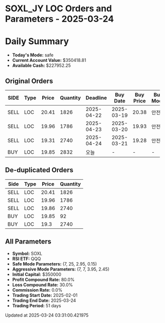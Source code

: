 # SOXL_JY LOC Orders and Parameters - 2025-03-24

# Daily Summary

- **Today's Mode:** safe
- **Current Account Value:** $350418.81
- **Available Cash:** $227952.25

## Original Orders

| SIDE | Type | Price | Quantity | Deadline | Buy Date | Buy Price | Buy Mode |
|------|------|-------|----------|----------|----------|-----------|----------|
| SELL | LOC | 20.41 | 1826 | 2025-04-22 | 2025-03-19 | 20.38 | 안전 |
| SELL | LOC | 19.96 | 1786 | 2025-04-23 | 2025-03-20 | 19.93 | 안전 |
| SELL | LOC | 19.31 | 2740 | 2025-04-24 | 2025-03-21 | 19.28 | 안전 |
| BUY | LOC | 19.85 | 2832 | 오늘 | - | - | - |

## De-duplicated Orders

| Side | Type | Price | Quantity |
|------|------|-------|----------|
| SELL | LOC | 20.41 | 1826 |
| SELL | LOC | 19.96 | 1786 |
| SELL | LOC | 19.86 | 2740 |
| BUY | LOC | 19.85 | 92 |
| BUY | LOC | 19.3 | 2740 |

## All Parameters

- **Symbol:** SOXL
- **RSI ETF:** QQQ
- **Safe Mode Parameters:** (7, 25, 2.95, 0.15)
- **Aggressive Mode Parameters:** (7, 7, 3.95, 2.45)
- **Initial Capital:** $350000
- **Profit Compound Rate:** 80.0%
- **Loss Compound Rate:** 30.0%
- **Commission Rate:** 0.0%
- **Trading Start Date:** 2025-02-01
- **Trading End Date:** 2025-03-24
- **Trading Period:** 51 days

Updated at 2025-03-24 03:31:00.421975
